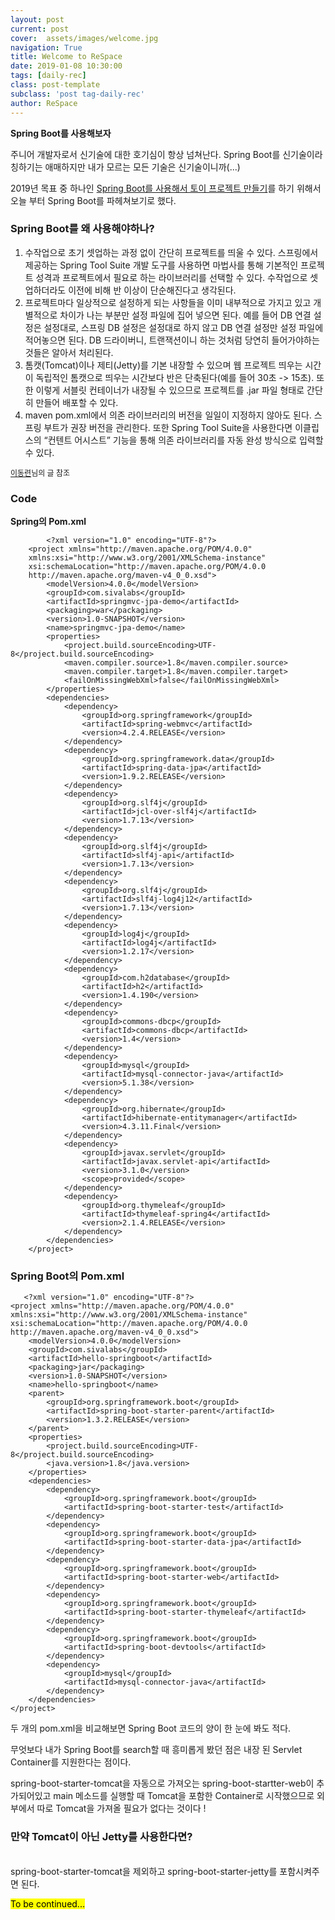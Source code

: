 ```yaml
---
layout: post
current: post
cover:  assets/images/welcome.jpg
navigation: True
title: Welcome to ReSpace
date: 2019-01-08 10:30:00
tags: [daily-rec]
class: post-template
subclass: 'post tag-daily-rec'
author: ReSpace
---
```


**Spring Boot를 사용해보자**

주니어 개발자로서 신기술에 대한 호기심이 항상 넘쳐난다.
Spring Boot를 신기술이라 칭하기는 애매하지만 내가 모르는 모든 기술은 신기술이니까(...)

2019년 목표 중 하나인 <a href="#">Spring Boot를 사용해서 토이 프로젝트 만들기</a>를 하기 위해서 오늘 부터 Spring Boot를 파헤쳐보기로 했다.

### Spring Boot를 왜 사용해야하나?
1. 수작업으로 초기 셋업하는 과정 없이 간단히 프로젝트를 띄울 수 있다. 스프링에서 제공하는 Spring Tool Suite 개발 도구를 사용하면 마법사를 통해 기본적인 프로젝트 성격과 프로젝트에서 필요로 하는 라이브러리를 선택할 수 있다. 수작업으로 셋업하더라도 이전에 비해 반 이상이 단순해진다고 생각된다.
2. 프로젝트마다 일상적으로 설정하게 되는 사항들을 이미 내부적으로 가지고 있고 개별적으로 차이가 나는 부분만 설정 파일에 집어 넣으면 된다. 예를 들어 DB 연결 설정은 설정대로, 스프링 DB 설정은 설정대로 하지 않고 DB 연결 설정만 설정 파일에 적어놓으면 된다. DB 드라이버니, 트랜잭션이니 하는 것처럼 당연히 들어가야하는 것들은 알아서 처리된다.
3. 톰캣(Tomcat)이나 제티(Jetty)를 기본 내장할 수 있으며 웹 프로젝트 띄우는 시간이 독립적인 톰캣으로 띄우는 시간보다 반은 단축된다(예를 들어 30초 -> 15초). 또한 이렇게 서블릿 컨테이너가 내장될 수 있으므로 프로젝트를 .jar 파일 형태로 간단히 만들어 배포할 수 있다.
4. maven pom.xml에서 의존 라이브러리의 버전을 일일이 지정하지 않아도 된다. 스프링 부트가 권장 버전을 관리한다. 또한 Spring Tool Suite을 사용한다면 이클립스의 “컨텐트 어시스트” 기능을 통해 의존 라이브러리를 자동 완성 방식으로 입력할 수 있다.
<p style="font-size: 12px;"><a href="https://start.goodtime.co.kr/">이동련</a>님의 글 참조</p>

### Code

**Spring의 Pom.xml**

~~~
        <?xml version="1.0" encoding="UTF-8"?>
    <project xmlns="http://maven.apache.org/POM/4.0.0" 
    xmlns:xsi="http://www.w3.org/2001/XMLSchema-instance"
    xsi:schemaLocation="http://maven.apache.org/POM/4.0.0 
    http://maven.apache.org/maven-v4_0_0.xsd">
        <modelVersion>4.0.0</modelVersion>
        <groupId>com.sivalabs</groupId>
        <artifactId>springmvc-jpa-demo</artifactId>
        <packaging>war</packaging>
        <version>1.0-SNAPSHOT</version>
        <name>springmvc-jpa-demo</name>
        <properties>
            <project.build.sourceEncoding>UTF-8</project.build.sourceEncoding>
            <maven.compiler.source>1.8</maven.compiler.source>
            <maven.compiler.target>1.8</maven.compiler.target>      
            <failOnMissingWebXml>false</failOnMissingWebXml>
        </properties>
        <dependencies>
            <dependency>
                <groupId>org.springframework</groupId>
                <artifactId>spring-webmvc</artifactId>
                <version>4.2.4.RELEASE</version>
            </dependency>
            <dependency>
                <groupId>org.springframework.data</groupId>
                <artifactId>spring-data-jpa</artifactId>
                <version>1.9.2.RELEASE</version>
            </dependency>
            <dependency>
                <groupId>org.slf4j</groupId>
                <artifactId>jcl-over-slf4j</artifactId>
                <version>1.7.13</version>
            </dependency>
            <dependency>
                <groupId>org.slf4j</groupId>
                <artifactId>slf4j-api</artifactId>
                <version>1.7.13</version>
            </dependency>
            <dependency>
                <groupId>org.slf4j</groupId>
                <artifactId>slf4j-log4j12</artifactId>
                <version>1.7.13</version>
            </dependency>
            <dependency>
                <groupId>log4j</groupId>
                <artifactId>log4j</artifactId>
                <version>1.2.17</version>
            </dependency>
            <dependency>
                <groupId>com.h2database</groupId>
                <artifactId>h2</artifactId>
                <version>1.4.190</version>
            </dependency>
            <dependency>
                <groupId>commons-dbcp</groupId>
                <artifactId>commons-dbcp</artifactId>
                <version>1.4</version>
            </dependency>
            <dependency>
                <groupId>mysql</groupId>
                <artifactId>mysql-connector-java</artifactId>
                <version>5.1.38</version>
            </dependency>
            <dependency>
                <groupId>org.hibernate</groupId>
                <artifactId>hibernate-entitymanager</artifactId>
                <version>4.3.11.Final</version>
            </dependency>
            <dependency>
                <groupId>javax.servlet</groupId>
                <artifactId>javax.servlet-api</artifactId>
                <version>3.1.0</version>
                <scope>provided</scope>
            </dependency>
            <dependency>
                <groupId>org.thymeleaf</groupId>
                <artifactId>thymeleaf-spring4</artifactId>
                <version>2.1.4.RELEASE</version>
            </dependency>
        </dependencies>
    </project>
~~~


### Spring Boot의 Pom.xml

~~~
   <?xml version="1.0" encoding="UTF-8"?>
<project xmlns="http://maven.apache.org/POM/4.0.0"
xmlns:xsi="http://www.w3.org/2001/XMLSchema-instance"
xsi:schemaLocation="http://maven.apache.org/POM/4.0.0
http://maven.apache.org/maven-v4_0_0.xsd">
    <modelVersion>4.0.0</modelVersion>
    <groupId>com.sivalabs</groupId>
    <artifactId>hello-springboot</artifactId>
    <packaging>jar</packaging>
    <version>1.0-SNAPSHOT</version>
    <name>hello-springboot</name>
    <parent>
        <groupId>org.springframework.boot</groupId>
        <artifactId>spring-boot-starter-parent</artifactId>
        <version>1.3.2.RELEASE</version>
    </parent>
    <properties>
        <project.build.sourceEncoding>UTF-8</project.build.sourceEncoding>
        <java.version>1.8</java.version>
    </properties>
    <dependencies>
        <dependency>
            <groupId>org.springframework.boot</groupId>
            <artifactId>spring-boot-starter-test</artifactId>
        </dependency>
        <dependency>
            <groupId>org.springframework.boot</groupId>
            <artifactId>spring-boot-starter-data-jpa</artifactId>
        </dependency>
        <dependency>
            <groupId>org.springframework.boot</groupId>
            <artifactId>spring-boot-starter-web</artifactId>
        </dependency>
        <dependency>
            <groupId>org.springframework.boot</groupId>
            <artifactId>spring-boot-starter-thymeleaf</artifactId>
        </dependency>
        <dependency>
            <groupId>org.springframework.boot</groupId>
            <artifactId>spring-boot-devtools</artifactId>
        </dependency>
        <dependency>
            <groupId>mysql</groupId>
            <artifactId>mysql-connector-java</artifactId>
        </dependency>
    </dependencies>
</project>
~~~


두 개의 pom.xml을 비교해보면 Spring Boot 코드의 양이 한 눈에 봐도 적다.

무엇보다 내가 Spring Boot를 search할 때 흥미롭게 봤던 점은 내장 된 Servlet Container를 지원한다는 점이다.

spring-boot-starter-tomcat을 자동으로 가져오는 spring-boot-startter-web이 추가되어있고 main 메소드를 실행할 때 Tomcat을 포함한 Container로 시작했으므로 외부에서 따로 Tomcat을 가져올 필요가 없다는 것이다 !

### 만약 Tomcat이 아닌 Jetty를 사용한다면?
<br>
spring-boot-starter-tomcat을 제외하고 spring-boot-starter-jetty를 포함시켜주면 된다.
 
<p><mark>To be continued...</mark></p>

